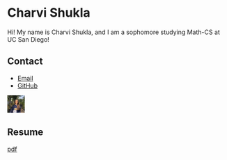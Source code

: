 # Charvi Shukla
Hi! My name is Charvi Shukla, and I am a sophomore studying Math-CS at UC San Diego! 

## Contact

- [Email](mailto:cshukla@ucsd.edu)
- [GitHub](https://github.com/charvishukla)


<img src="charvi_image.jpeg" width="40" height="40" />

## Resume

[pdf](Charvi_resume.pdf)

